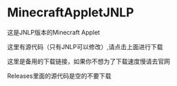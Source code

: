 # MinecraftAppletJNLP
这是JNLP版本的Minecraft Applet

这里有源代码（只有JNLP可以修改）,请点击上面进行下载

这里是备用的下载链接，如果你不想为了下载速度慢请去官网

Releases里面的源代码是空的不要下载
